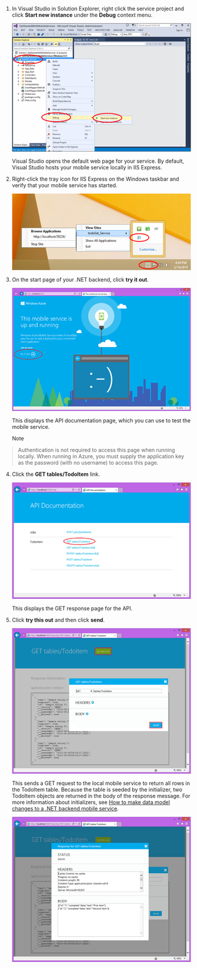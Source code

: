 
1. In Visual Studio in Solution Explorer, right click the service project and click **Start new instance** under the **Debug** context menu.

    ![start mobile service project locally](./media/mobile-services-dotnet-backend-test-local-service-api-documentation/vs-start-debug-service-project.png)

    Visual Studio opens the default web page for your service. By default, Visual Studio hosts your mobile service locally in IIS Express.

2. Right-click the tray icon for IIS Express on the Windows taskbar and verify that your mobile service has started.

     ![verify the mobile service in the taskbar](./media/mobile-services-dotnet-backend-test-local-service-api-documentation/iis-express-tray.png)

3. On the start page of your .NET backend, click **try it out**.

    ![mobile service start up page](./media/mobile-services-dotnet-backend-test-local-service-api-documentation/service-welcome-page.png)

    This displays the API documentation page, which you can use to test the mobile service.

   > [!NOTE]
> Authentication is not required to access this page when running locally. When running in Azure, you must supply the application key as the password (with no username) to access this page.
> 
4. Click the **GET tables/TodoItem** link.

    ![](./media/mobile-services-dotnet-backend-test-local-service-api-documentation/service-api-documentation-page.png)

    This displays the GET response page for the API.

5. Click **try this out** and then click **send**.

    ![](./media/mobile-services-dotnet-backend-test-local-service-api-documentation/service-try-this-out-get-todoitems.png)

    This sends a GET request to the local mobile service to return all rows in the TodoItem table. Because the table is seeded by the initializer, two TodoItem objects are returned in the body of the response message. For more information about initializers, see [How to make data model changes to a .NET backend mobile service](../articles/mobile-services-dotnet-backend-how-to-use-code-first-migrations.md).

    ![](./media/mobile-services-dotnet-backend-test-local-service-api-documentation/service-try-this-out-get-response.png)


